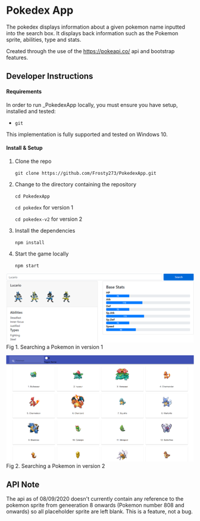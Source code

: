 # Pokedex App

The pokedex displays information about a given pokemon name inputted into the search box. It displays back information such as the Pokemon sprite, abilities, type and stats.

Created through the use of the https://pokeapi.co/ api and bootstrap features.

## Developer Instructions

#### Requirements

In order to run _PokedexApp locally, you must ensure you have setup, installed and tested:

-   `git`

This implementation is fully supported and tested on Windows 10.

#### Install & Setup

1. Clone the repo

    `git clone https://github.com/Frosty273/PokedexApp.git`

2. Change to the directory containing the repository

    `cd PokedexApp`
    
    `cd pokedex` for version 1
    
    `cd pokedex-v2` for version 2

3. Install the dependencies

    `npm install`

4. Start the game locally

    `npm start`

![Version 1](/Figure1.PNG)
Fig 1. Searching a Pokemon in version 1


![Version 2](/Figure2.PNG)
Fig 2. Searching a Pokemon in version 2

## API Note

The api as of 08/09/2020 doesn't currently contain any reference to the pokemon sprite from geneeration 8 onwards (Pokemon number 808 and onwards) so all placeholder sprite are left blank. This is a feature, not a bug.
